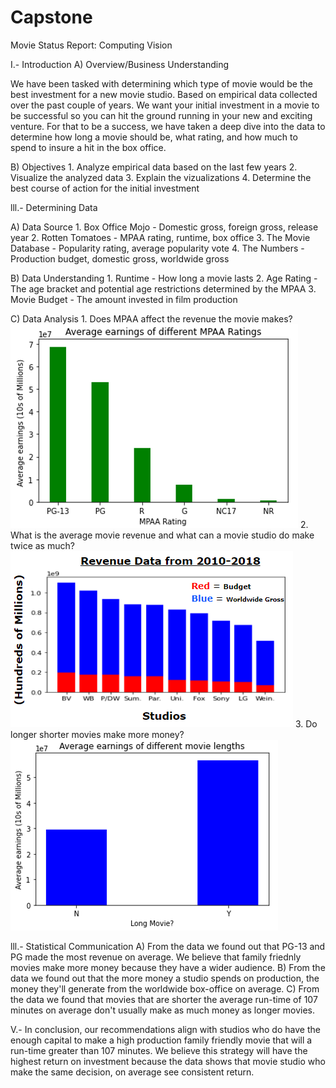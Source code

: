 # Capstone

Movie Status Report: Computing Vision

I.- Introduction
A) Overview/Business Understanding

We have been tasked with determining which type of movie would be the best investment for a new movie studio. Based on empirical data collected over the past couple of years. We want your initial investment in a movie to be successful so you can hit the ground running in your new and exciting venture. For that to be a success, we have taken a deep dive into the data to determine how long a movie should be, what rating, and how much to spend to insure a hit in the box office.



B) Objectives
    1. Analyze empirical data based on the last few years
    2. Visualize the analyzed data
    3. Explain the vizualizations
    4. Determine the best course of action for the initial investment

lll.- Determining Data

A) Data Source
    1. Box Office Mojo - Domestic gross, foreign gross, release year
    2. Rotten Tomatoes - MPAA rating, runtime, box office
    3. The Movie Database - Popularity rating, average popularity vote
    4. The Numbers - Production budget, domestic gross, worldwide gross
    
B) Data Understanding
    1. Runtime - How long a movie lasts
    2. Age Rating - The age bracket and potential age restrictions determined by the MPAA
    3. Movie Budget - The amount invested in film production

C) Data Analysis
    1. Does MPAA affect the revenue the movie makes?
        ![](https://github.com/ARuizMartinezDeloitte/Capstone/blob/main/images/Age%20Ratings.PNG)
    2. What is the average movie revenue and what can a movie studio do make twice as much?
        ![](https://github.com/ARuizMartinezDeloitte/Capstone/blob/main/images/studio%20production%20budget.PNG)
    3. Do longer shorter movies make more money?
        ![](https://github.com/ARuizMartinezDeloitte/Capstone/blob/main/images/runtime.PNG)


lll.- Statistical Communication
A) From the data we found out that PG-13 and PG made the most revenue on average. We believe that family friednly movies make more money because they have a wider audience.
B) From the data we found out that the more money a studio spends on production, the money they'll generate from the worldwide box-office on average.
C) From the data we found that movies that are shorter the average run-time of 107 minutes on average don't usually make as much money as longer movies.
    

V.- In conclusion, our recommendations align with studios who do have the enough capital to make a high production family friendly movie that will a run-time greater than 107 minutes. We believe this strategy will have the highest return on investment because the data shows that movie studio who make the same decision, on average see consistent return. 
